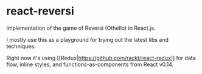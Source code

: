 react-reversi
=============

Implementation of the game of Reversi (Othello) in React.js.

I mostly use this as a playground for trying out the latest libs and techniques.

Right now it's using [[Redux|https://github.com/rackt/react-redux]] for data flow, inline styles, and functions-as-components from React v0.14.
